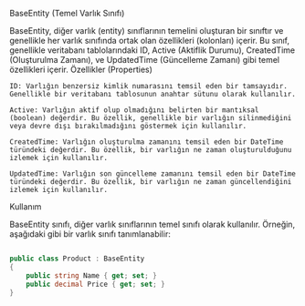 BaseEntity (Temel Varlık Sınıfı)

BaseEntity, diğer varlık (entity) sınıflarının temelini oluşturan bir sınıftır ve genellikle her varlık sınıfında ortak olan özellikleri (kolonları) içerir. Bu sınıf, genellikle veritabanı tablolarındaki ID, Active (Aktiflik Durumu), CreatedTime (Oluşturulma Zamanı), ve UpdatedTime (Güncelleme Zamanı) gibi temel özellikleri içerir.
Özellikler (Properties)

    ID: Varlığın benzersiz kimlik numarasını temsil eden bir tamsayıdır. Genellikle bir veritabanı tablosunun anahtar sütunu olarak kullanılır.

    Active: Varlığın aktif olup olmadığını belirten bir mantıksal (boolean) değerdir. Bu özellik, genellikle bir varlığın silinmediğini veya devre dışı bırakılmadığını göstermek için kullanılır.

    CreatedTime: Varlığın oluşturulma zamanını temsil eden bir DateTime türündeki değerdir. Bu özellik, bir varlığın ne zaman oluşturulduğunu izlemek için kullanılır.

    UpdatedTime: Varlığın son güncelleme zamanını temsil eden bir DateTime türündeki değerdir. Bu özellik, bir varlığın ne zaman güncellendiğini izlemek için kullanılır.

Kullanım

BaseEntity sınıfı, diğer varlık sınıflarının temel sınıfı olarak kullanılır. Örneğin, aşağıdaki gibi bir varlık sınıfı tanımlanabilir:

```csharp

public class Product : BaseEntity
{
    public string Name { get; set; }
    public decimal Price { get; set; }
}
